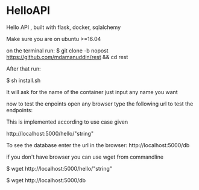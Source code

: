 # HelloAPI
Hello API , built with flask, docker, sqlalchemy


Make sure you are on ubuntu >=16.04

on the terminal run:
$ git clone -b nopost https://github.com/mdamanuddin/rest && cd rest

After that run:

$ sh install.sh


It will ask for the name of the container just input any name you want




now to test the enpoints open any browser type the following url to test the endpoints:

This is implemented according to use case given

http://localhost:5000/hello/"string"

To see the database  enter the url in the browser:
http://localhost:5000/db

if you don't have browser you can use wget from commandline

$ wget http://localhost:5000/hello/"string"

$ wget http://localhost:5000/db






